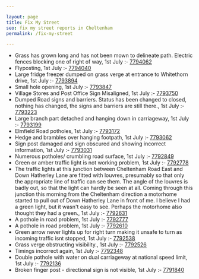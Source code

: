 ```yaml
---

layout: page
title: Fix My Street
seo: fix my street reports in Cheltenham
permalink: /fix-my-street

---
```


<!-- fix_marker starts -->

- Grass has grown long and has not been mown to delineate path. Electric fences blocking one of right of way, 1st July :- [7794062](https://www.fixmystreet.com/report/7794062)
- Flyposting, 1st July :- [7794040](https://www.fixmystreet.com/report/7794040)
- Large fridge freezer dumped on grass verge at entrance to Whitethorn drive, 1st July :- [7793894](https://www.fixmystreet.com/report/7793894)
- Small hole opening, 1st July :- [7793847](https://www.fixmystreet.com/report/7793847)
- Village Stores and Post Office Sign Misaligned, 1st July :- [7793750](https://www.fixmystreet.com/report/7793750)
- Dumped Road signs and barriers. Status has been changed to closed, nothing has changed, the signs and barriers are still there., 1st July :- [7793223](https://www.fixmystreet.com/report/7793223)
- Large branch part detached and hanging down in carriageway, 1st July :- [7793199](https://www.fixmystreet.com/report/7793199)
- Elmfield Road potholes, 1st July :- [7793172](https://www.fixmystreet.com/report/7793172)
- Hedge and brambles over hanging footpath, 1st July :- [7793062](https://www.fixmystreet.com/report/7793062)
- Sign post damaged and sign obscured and showing incorrect information, 1st July :- [7793031](https://www.fixmystreet.com/report/7793031)
- Numerous potholes/ crumbling road surface, 1st July :- [7792849](https://www.fixmystreet.com/report/7792849)
- Green or amber traffic light is not working problem, 1st July :- [7792778](https://www.fixmystreet.com/report/7792778)
- The traffic lights at this junction between Cheltenham Road East and Down Hatherley Lane are fitted with louvres, presumably so that only the appropriate line of traffic can see them. The angle of the louvres is badly out, so that the light can hardly be seen at all. Coming through this junction this morning from the Cheltenham direction a motorhome started to pull out of Down Hatherley Lane in front of me. I believe I had a green light, but it wasn't easy to see. Perhaps the motorhome also thought they had a green., 1st July :- [7792631](https://www.fixmystreet.com/report/7792631)
- A pothole in road problem, 1st July :- [7792777](https://www.fixmystreet.com/report/7792777)
- A pothole in road problem, 1st July :- [7792610](https://www.fixmystreet.com/report/7792610)
- Green arrow never lights up for right turn making it unsafe to turn as incoming traffic isnt stopped, 1st July :- [7792538](https://www.fixmystreet.com/report/7792538)
- Grass verge obstructing visibility., 1st July :- [7792526](https://www.fixmystreet.com/report/7792526)
- Timings incorrect again, 1st July :- [7792348](https://www.fixmystreet.com/report/7792348)
- Double pothole with water on dual carriageway at national speed limit, 1st July :- [7792136](https://www.fixmystreet.com/report/7792136)
- Broken finger post - directional sign is not visible, 1st July :- [7791840](https://www.fixmystreet.com/report/7791840)

<!-- fix_marker ends -->